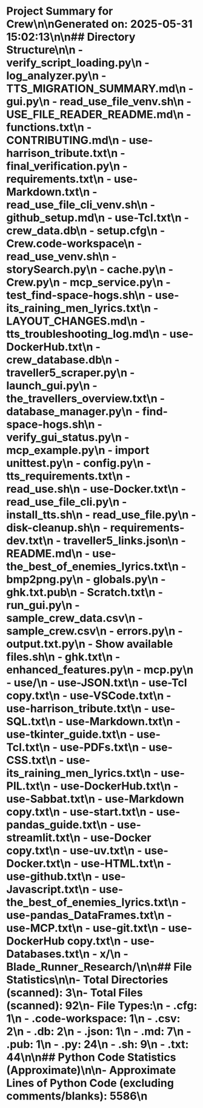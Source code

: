 # Project Summary for Crew\n\nGenerated on: 2025-05-31 15:02:13\n\n## Directory Structure\n\n  - verify_script_loading.py\n  - log_analyzer.py\n  - TTS_MIGRATION_SUMMARY.md\n  - gui.py\n  - read_use_file_venv.sh\n  - USE_FILE_READER_README.md\n  - functions.txt\n  - CONTRIBUTING.md\n  - use-harrison_tribute.txt\n  - final_verification.py\n  - requirements.txt\n  - use-Markdown.txt\n  - read_use_file_cli_venv.sh\n  - github_setup.md\n  - use-Tcl.txt\n  - crew_data.db\n  - setup.cfg\n  - Crew.code-workspace\n  - read_use_venv.sh\n  - storySearch.py\n  - cache.py\n  - Crew.py\n  - mcp_service.py\n  - test_find-space-hogs.sh\n  - use-its_raining_men_lyrics.txt\n  - LAYOUT_CHANGES.md\n  - tts_troubleshooting_log.md\n  - use-DockerHub.txt\n  - crew_database.db\n  - traveller5_scraper.py\n  - launch_gui.py\n  - the_travellers_overview.txt\n  - database_manager.py\n  - find-space-hogs.sh\n  - verify_gui_status.py\n  - mcp_example.py\n  - import unittest.py\n  - config.py\n  - tts_requirements.txt\n  - read_use.sh\n  - use-Docker.txt\n  - read_use_file_cli.py\n  - install_tts.sh\n  - read_use_file.py\n  - disk-cleanup.sh\n  - requirements-dev.txt\n  - traveller5_links.json\n  - README.md\n  - use-the_best_of_enemies_lyrics.txt\n  - bmp2png.py\n  - globals.py\n  - ghk.txt.pub\n  - Scratch.txt\n  - run_gui.py\n  - sample_crew_data.csv\n  - sample_crew.csv\n  - errors.py\n  - output.txt.py\n  - Show available files.sh\n  - ghk.txt\n  - enhanced_features.py\n  - mcp.py\n  - use/\n    - use-JSON.txt\n    - use-Tcl copy.txt\n    - use-VSCode.txt\n    - use-harrison_tribute.txt\n    - use-SQL.txt\n    - use-Markdown.txt\n    - use-tkinter_guide.txt\n    - use-Tcl.txt\n    - use-PDFs.txt\n    - use-CSS.txt\n    - use-its_raining_men_lyrics.txt\n    - use-PIL.txt\n    - use-DockerHub.txt\n    - use-Sabbat.txt\n    - use-Markdown copy.txt\n    - use-start.txt\n    - use-pandas_guide.txt\n    - use-streamlit.txt\n    - use-Docker copy.txt\n    - use-uv.txt\n    - use-Docker.txt\n    - use-HTML.txt\n    - use-github.txt\n    - use-Javascript.txt\n    - use-the_best_of_enemies_lyrics.txt\n    - use-pandas_DataFrames.txt\n    - use-MCP.txt\n    - use-git.txt\n    - use-DockerHub copy.txt\n    - use-Databases.txt\n  - x/\n  - Blade_Runner_Research/\n\n## File Statistics\n\n- Total Directories (scanned): 3\n- Total Files (scanned): 92\n- File Types:\n  - .cfg: 1\n  - .code-workspace: 1\n  - .csv: 2\n  - .db: 2\n  - .json: 1\n  - .md: 7\n  - .pub: 1\n  - .py: 24\n  - .sh: 9\n  - .txt: 44\n\n## Python Code Statistics (Approximate)\n\n- Approximate Lines of Python Code (excluding comments/blanks): 5586\n
